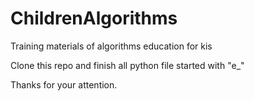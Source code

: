 # ChildrenAlgorithms
Training materials of algorithms education for kis

Clone this repo and finish all python file started with "e_"

Thanks for your attention.
